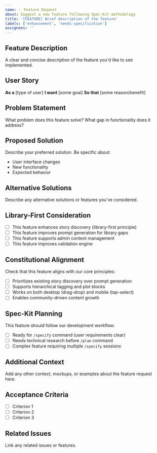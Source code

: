 ```yaml
---
name: ✨ Feature Request
about: Suggest a new feature following Spec-Kit methodology
title: '[FEATURE] Brief description of the feature'
labels: ['enhancement', 'needs-specification']
assignees: ''
---
```


## Feature Description
A clear and concise description of the feature you'd like to see implemented.

## User Story
**As a** [type of user]
**I want** [some goal]
**So that** [some reason/benefit]

## Problem Statement
What problem does this feature solve? What gap in functionality does it address?

## Proposed Solution
Describe your preferred solution. Be specific about:
- User interface changes
- New functionality
- Expected behavior

## Alternative Solutions
Describe any alternative solutions or features you've considered.

## Library-First Consideration
- [ ] This feature enhances story discovery (library-first principle)
- [ ] This feature improves prompt generation for library gaps
- [ ] This feature supports admin content management
- [ ] This feature improves validation engine

## Constitutional Alignment
Check that this feature aligns with our core principles:
- [ ] Prioritizes existing story discovery over prompt generation
- [ ] Supports hierarchical tagging and plot blocks
- [ ] Works on both desktop (drag-drop) and mobile (tap-select)
- [ ] Enables community-driven content growth

## Spec-Kit Planning
This feature should follow our development workflow:
- [ ] Ready for `/specify` command (user requirements clear)
- [ ] Needs technical research before `/plan` command
- [ ] Complex feature requiring multiple `/specify` sessions

## Additional Context
Add any other context, mockups, or examples about the feature request here.

## Acceptance Criteria
- [ ] Criterion 1
- [ ] Criterion 2
- [ ] Criterion 3

## Related Issues
Link any related issues or features.
